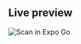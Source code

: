 <!-- EXPO_QR_START -->
## Live preview

![Scan in Expo Go](https://qr.expo.dev/eas-update?updateId=PLACEHOLDER)
<!-- EXPO_QR_END -->
